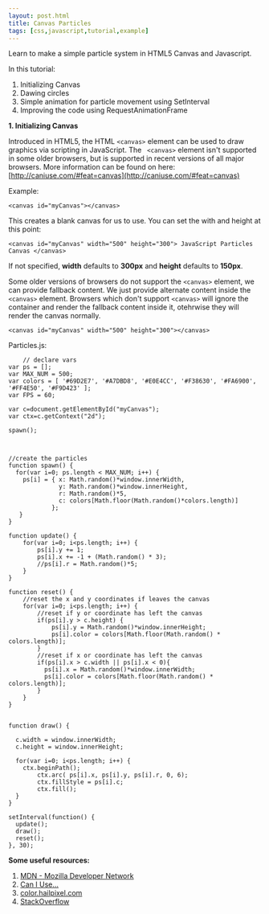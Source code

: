 ```yaml
---
layout: post.html
title: Canvas Particles
tags: [css,javascript,tutorial,example]
---
```



Learn to make a simple particle system in HTML5 Canvas and Javascript. 

In this tutorial:
1. Initializing Canvas
2. Dawing circles
3. Simple animation for particle movement using SetInterval
4. Improving the code using RequestAnimationFrame


**1. Initializing Canvas**

Introduced in HTML5, the HTML  ```<canvas>```  element can be used to draw graphics via scripting in JavaScript. The ``` <canvas>```  element isn't supported in some older browsers, but is supported in recent versions of all major browsers. More information can be found on here: [http://caniuse.com/#feat=canvas](http://caniuse.com/#feat=canvas)

Example:
        
    <canvas id="myCanvas"></canvas>

This creates a blank canvas for us to use. You can set the with and height at this point:
    
    <canvas id="myCanvas" width="500" height="300"> JavaScript Particles Canvas </canvas>
    
If not specified, **width** defaults to **300px** and **height** defaults to **150px**.

Some older versions of browsers do not support the ```<canvas>``` element, we can provide fallback content. We just provide alternate content inside the ```<canvas>``` element. Browsers which don't support ```<canvas>``` will ignore the container and render the fallback content inside it, otehrwise they will render the canvas normally.
        
    <canvas id="myCanvas" width="500" height="300"></canvas>


 Particles.js:

        // declare vars
    var ps = [];
    var MAX_NUM = 500;
    var colors = [ '#69D2E7', '#A7DBD8', '#E0E4CC', '#F38630', '#FA6900', '#FF4E50', '#F9D423' ];
    var FPS = 60;
    
    var c=document.getElementById("myCanvas");
    var ctx=c.getContext("2d");
    
    spawn();
    
    
    
    //create the particles
    function spawn() {
      for(var i=0; ps.length < MAX_NUM; i++) {
        ps[i] = { x: Math.random()*window.innerWidth,
                  y: Math.random()*window.innerHeight,
                  r: Math.random()*5,
                  c: colors[Math.floor(Math.random()*colors.length)]
                };                  
       }
    }
    
    function update() {
        for(var i=0; i<ps.length; i++) {
            ps[i].y += 1;
            ps[i].x += -1 + (Math.random() * 3);
            //ps[i].r = Math.random()*5;
        }
    }
    
    function reset() {
        //reset the x and y coordinates if leaves the canvas
        for(var i=0; i<ps.length; i++) {
            //reset if y or coordinate has left the canvas
            if(ps[i].y > c.height) {
                ps[i].y = Math.random()*window.innerHeight;
                ps[i].color = colors[Math.floor(Math.random() * colors.length)];
            }
            //reset if x or coordinate has left the canvas
            if(ps[i].x > c.width || ps[i].x < 0){
              ps[i].x = Math.random()*window.innerWidth;
              ps[i].color = colors[Math.floor(Math.random() * colors.length)];
            }
        }
    }
      
    
    function draw() {
    
      c.width = window.innerWidth;
      c.height = window.innerHeight;
    
      for(var i=0; i<ps.length; i++) {
        ctx.beginPath();
    		ctx.arc( ps[i].x, ps[i].y, ps[i].r, 0, 6);
    		ctx.fillStyle = ps[i].c;
    		ctx.fill(); 
      }
    }
    
    setInterval(function() {
      update();
      draw();
      reset();
    }, 30);
**Some useful resources:**
  1. [MDN - Mozilla Developer Network](https://developer.mozilla.org/en-US/)
  2. [Can I Use...](http://caniuse.com/)
  3. [color.hailpixel.com](http://color.hailpixel.com/)
  4. [StackOverflow](http://stackoverflow.com/)
